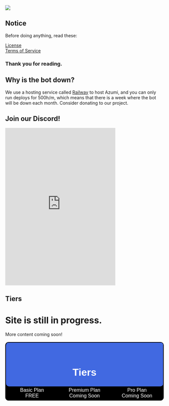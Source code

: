 <img src="https://i.imgur.com/uN6LvLY.png" border="0">


## Notice
Before doing anything, read these:

[License](https://raw.githubusercontent.com/Azumi-Development/Azumi/main/LICENSE)<br>
[Terms of Service](https://raw.githubusercontent.com/Azumi-Development/Azumi/main/terms-of-service)

### Thank you for reading.


## Why is the bot down?

We use a hosting service called [Railway](https://railway.app) to host Azumi, and you can only run deploys for 500h/m, which means that there is a week where the bot will be down each month.
Consider donating to our project.


## Join our Discord!

<iframe src="https://canary.discord.com/widget?id=1007844136738619545&theme=dark" width="350" height="500" allowtransparency="true" frameborder="0" sandbox="allow-popups allow-popups-to-escape-sandbox allow-same-origin allow-scripts"></iframe>

## Tiers
<style>
table, th, td {border: 1px solid black; border-radius: 10px}
</style>
<table border=5 width=900 style="background-color:black; font-family: 'TW Cen MT Condensed', 'Arial', Calibri, 'Trebuchet MS', sans-serif;">
<tr align=center>
<td colspan=3 align=center style="background-color:royalblue;color:rgb(255, 255, 255)"><br style="line-height: 30px"><h1>Tiers</h1></td>
<tr align=center>
<tr align=center>
<td align=center width=150 style="background-color: black;color:white">Basic Plan<br style="line-height: 30px">FREE<br style="line-height: 50px"></td>
<td align=center width=150 style="background-color: black;color:white">Premium Plan<br style="line-height: 30px">Coming Soon</td>
<td align=center width=150 style="background-color: black;color:white">Pro Plan<br style="line-height: 30px">Coming Soon</td>
</tr>

# Site is still in progress.

More content coming soon!
